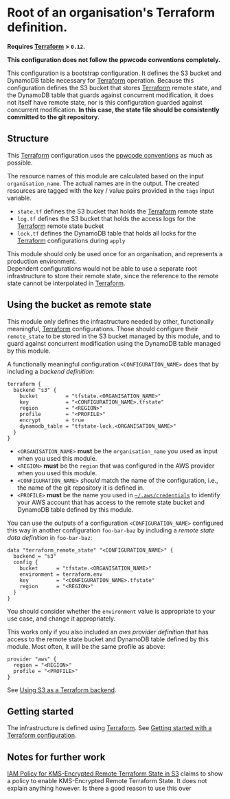 # Root of an organisation's Terraform definition.

**Requires [Terraform] > `0.12`.**

**This configuration does not follow the ppwcode conventions completely.**

This configuration is a bootstrap configuration. It defines the S3 bucket and DynamoDB table necessary
for [Terraform] operation. Because this configuration defines the S3 bucket that stores [Terraform] remote state,
and the DynamoDB table that guards against concurrent modification, it does not itself have remote state, nor is
this configuration guarded against concurrent modification. **In this case, the state file should be consistently
committed to the git repository.**

## Structure

This [Terraform] configuration uses the [ppwcode conventions][terraform] as much as possible.

The resource names of this module are calculated based on the input `organisation_name`. The actual names are
in the output.
The created resources are tagged with the key / value pairs provided in the `tags` input variable.

- `state.tf` defines the S3 bucket that holds the [Terraform] remote state
- `log.tf` defines the S3 bucket that holds the access logs for the [Terraform] remote state bucket
- `lock.tf` defines the DynamoDB table that holds all locks for the [Terraform] configurations during `apply`

This module should only be used once for an organisation, and represents a production environment.  
Dependent configurations would not be able to use a separate root infrastructure to store their remote state,
since the reference to the remote state cannot be interpolated in [Terraform].

## Using the bucket as remote state

This module only defines the infrastructure needed by other, functionally meaningful, [Terraform] configurations.
Those should configure their `remote_state` to be stored in the S3 bucket managed by this module, and to
guard against concurrent modification using the DynamoDB table managed by this module.

A functionally meaningful configuration `<CONFIGURATION_NAME>` does that by including a _backend definition_:

    terraform {
      backend "s3" {
        bucket         = "tfstate.<ORGANISATION_NAME>"
        key            = "<CONFIGURATION_NAME>.tfstate"
        region         = "<REGION>"
        profile        = "<PROFILE>"
        encrypt        = true
        dynamodb_table = "tfstate-lock.<ORGANISATION_NAME>"
      }
    }

- `<ORGANISATION_NAME>` **must** be the `organisation_name` you used as input when you used this module.
- `<REGION>` **must** be the `region` that was configured in the AWS provider when you used this module.
- `<CONFIGURATION_NAME>` _should_ match the name of the configuration, i.e., the name of the git repository it
  is defined in.
- `<PROFILE>` **must** be the name you used in [`~/.aws/credentials`][aws credentials] to identify your AWS account
  that has access to the remote state bucket and DynamoDB table defined by this module.

You can use the outputs of a configuration `<CONFIGURATION_NAME>` configured this way in another configuration
`foo-bar-baz` by including a _remote state data definition_ in `foo-bar-baz`:

    data "terraform_remote_state" "<CONFIGURATION_NAME>" {
      backend = "s3"
      config {
        bucket      = "tfstate.<ORGANISATION_NAME>"
        environment = terraform.env
        key         = "<CONFIGURATION_NAME>.tfstate"
        region      = "<REGION>"
      }
    }

You should consider whether the `environment` value is appropriate to your use case, and change it appropriately.

This works only if you also included an _aws provider definition_ that has access to the remote state bucket
and DynamoDB table defined by this module. Most often, it will be the same profile as above:

    provider "aws" {
      region = "<REGION>"
      profile = "<PROFILE>"
    }

See [Using S3 as a Terraform backend].

## Getting started

The infrastructure is defined using [Terraform].
See [Getting started with a Terraform configuration].

## Notes for further work

[IAM Policy for KMS-Encrypted Remote Terraform State in S3](https://keita.blog/2017/02/21/iam-policy-for-kms-encrypted-remote-terraform-state-in-s3/)
claims to show a policy to enable KMS-Encrypted Remote Terraform State. It does not explain anything however. Is there
a good reason to use this over

[terraform]: https://peopleware.atlassian.net/wiki/x/CwAvBg
[getting started with a terraform configuration]: https://peopleware.atlassian.net/wiki/x/p4zhC
[aws credentials]: https://peopleware.atlassian.net/wiki/x/RoAWBg
[using s3 as a terraform backend]: https://www.terraform.io/docs/backends/types/s3.html
